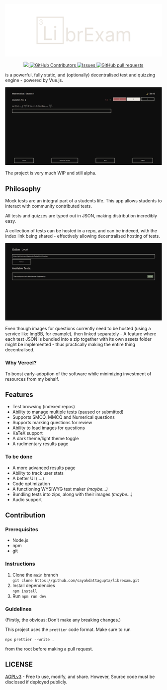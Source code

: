<div align="center">
    <img src="./public/librexamTyped.svg" alt="logo" />
</div>

<p align="center">
    <a href="https://librexam.vercel.app">
      <img src="https://img.shields.io/badge/Vercel-Deployed-brightgreen?logo=vercel" />
    </a>
    <a href="https://github.com/sayakdattagupta/librexam/graphs/contributors">
      <img alt="GitHub Contributors" src="https://img.shields.io/github/contributors/sayakdattagupta/librexam" />
    </a>
    <a href="https://github.com/sayakdattagupta/librexam/issues">
      <img alt="Issues" src="https://img.shields.io/github/issues/sayakdattagupta/librexam?color=0088ff" />
    </a>
    <a href="https://github.com/sayakdattagupta/librexam/pulls">
      <img alt="GitHub pull requests" src="https://img.shields.io/github/issues-pr/sayakdattagupta/librexam?color=0088ff" />
    </a>
</p>

is a powerful, fully static, and (optionally) decentralised test and quizzing engine - powered by Vue.js.

![screens](./screenshots/screen1.jpg)

The project is very much WIP and still alpha.

## Philosophy

Mock tests are an integral part of a students life. This app allows students to interact with community contributed tests.

All tests and quizzes are typed out in JSON, making distribution incredibly easy.

A collection of tests can be hosted in a repo, and can be indexed, with the index link being shared - effectively allowing decentralised hosting of tests.

![screens](./screenshots/screen2.jpg)

Even though images for questions currently need to be hosted (using a service like ImgBB, for example), then linked separately - A feature where each test JSON is bundled into a zip together with its own assets folder might be implemented - thus practically making the entire thing decentralised.

### Why Vercel?

To boost early-adoption of the software while minimizing investment of resources from my behalf.

## Features

- Test browsing (indexed repos)
- Ability to manage multiple tests (paused or submitted)
- Supports SMCQ, MMCQ and Numerical questions
- Supports marking questions for review
- Ability to load images for questions
- KaTeX support
- A dark theme/light theme toggle
- A rudimentary results page

### To be done

- A more advanced results page
- Ability to track user stats
- A better UI (....)
- Code optimization
- A functioning WYSIWYG test maker _(maybe...)_
- Bundling tests into zips, along with their images _(maybe...)_
- Audio support

## Contribution

### Prerequisites

- Node.js
- npm
- git

### Instructions

1. Clone the `main` branch <br>
   `git clone https://github.com/sayakdattagupta/librexam.git`
2. Install dependencies <br>
   `npm install`
3. Run `npm run dev`

### Guidelines

(Firstly, the obvious: Don't make any breaking changes.)

This project uses the `prettier` code format. Make sure to run

`npx prettier --write .`

from the root before making a pull request.

## LICENSE

[AGPLv3](LICENSE) - Free to use, modify, and share. However, Source code must be disclosed if deployed publicly.
